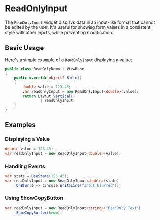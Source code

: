 # ReadOnlyInput

<Ingress Text="Display form data in a consistent input-like style that maintains visual coherence while preventing user modification." />

The `ReadOnlyInput` widget displays data in an input-like format that cannot be edited by the user. It's useful for showing form values in a consistent style with other inputs, while preventing modification.

## Basic Usage

Here's a simple example of a `ReadOnlyInput` displaying a value:

```csharp demo-below ivy-bg
public class ReadOnlyDemo : ViewBase
{    
    public override object? Build()
    {    
        double value = 123.45;
        var readOnlyInput = new ReadOnlyInput<double>(value);
        return Layout.Vertical()
                | readOnlyInput;
    }    
}    
```

## Examples

### Displaying a Value

```csharp
double value = 123.45;
var readOnlyInput = new ReadOnlyInput<double>(value);
```

### Handling Events

```csharp
var state = UseState(123.45);
var readOnlyInput = new ReadOnlyInput<double>(state)
    .OnBlur(e => Console.WriteLine("Input blurred"));
```

### Using ShowCopyButton

```csharp
var readOnlyInput = new ReadOnlyInput<string>("ReadOnly Text")
    .ShowCopyButton(true);
```

<WidgetDocs Type="Ivy.ReadOnlyInput" ExtensionTypes="Ivy.ReadOnlyInputExtensions" SourceUrl="https://github.com/Ivy-Interactive/Ivy-Framework/blob/main/Ivy/Widgets/Inputs/ReadOnlyInput.cs"/>
